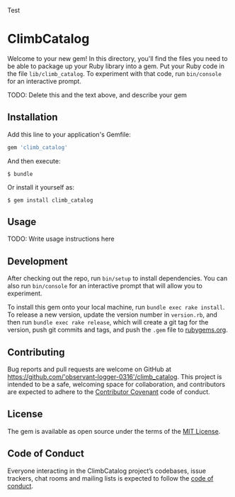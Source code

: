 Test

# ClimbCatalog

Welcome to your new gem! In this directory, you'll find the files you need to be able to package up your Ruby library into a gem. Put your Ruby code in the file `lib/climb_catalog`. To experiment with that code, run `bin/console` for an interactive prompt.

TODO: Delete this and the text above, and describe your gem

## Installation

Add this line to your application's Gemfile:

```ruby
gem 'climb_catalog'
```

And then execute:

    $ bundle

Or install it yourself as:

    $ gem install climb_catalog

## Usage

TODO: Write usage instructions here

## Development

After checking out the repo, run `bin/setup` to install dependencies. You can also run `bin/console` for an interactive prompt that will allow you to experiment.

To install this gem onto your local machine, run `bundle exec rake install`. To release a new version, update the version number in `version.rb`, and then run `bundle exec rake release`, which will create a git tag for the version, push git commits and tags, and push the `.gem` file to [rubygems.org](https://rubygems.org).

## Contributing

Bug reports and pull requests are welcome on GitHub at https://github.com/'observant-logger-0316'/climb_catalog. This project is intended to be a safe, welcoming space for collaboration, and contributors are expected to adhere to the [Contributor Covenant](http://contributor-covenant.org) code of conduct.

## License

The gem is available as open source under the terms of the [MIT License](https://opensource.org/licenses/MIT).

## Code of Conduct

Everyone interacting in the ClimbCatalog project’s codebases, issue trackers, chat rooms and mailing lists is expected to follow the [code of conduct](https://github.com/'observant-logger-0316'/climb_catalog/blob/master/CODE_OF_CONDUCT.md).
